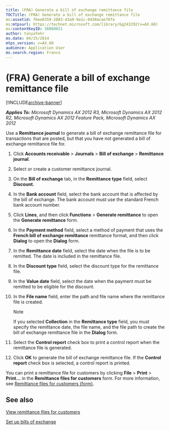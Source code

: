 ```yaml
---
title: (FRA) Generate a bill of exchange remittance file
TOCTitle: (FRA) Generate a bill of exchange remittance file
ms:assetid: f6ee8359-2083-43a9-9a1c-0430acae76fe
ms:mtpsurl: https://technet.microsoft.com/library/Gg243292(v=AX.60)
ms:contentKeyID: 36060021
author: tonyafehr
ms.date: 04/25/2014
mtps_version: v=AX.60
audience: Application User
ms.search.region: France
---
```


# (FRA) Generate a bill of exchange remittance file 


[!INCLUDE[archive-banner](includes/archive-banner.md)]


_**Applies To:** Microsoft Dynamics AX 2012 R3, Microsoft Dynamics AX 2012 R2, Microsoft Dynamics AX 2012 Feature Pack, Microsoft Dynamics AX 2012_

Use a **Remittance journal** to generate a bill of exchange remittance file for transactions that are posted, but that you have not generated a bill of exchange remittance file for.

1.  Click **Accounts receivable** \> **Journals** \> **Bill of exchange** \> **Remittance journal**.

2.  Select or create a customer remittance journal.

3.  On the **Bill of exchange** tab, in the **Remittance type** field, select **Discount**.

4.  In the **Bank account** field, select the bank account that is affected by the bill of exchange. The bank account must use the standard French bank account number.

5.  Click **Lines**, and then click **Functions** \> **Generate remittance** to open the **Generate remittance** form.

6.  In the **Payment method** field, select a method of payment that uses the **French bill of exchange remittance** remittance format, and then click **Dialog** to open the **Dialog** form.

7.  In the **Remittance date** field, select the date when the file is to be remitted. The date is included in the remittance file.

8.  In the **Discount type** field, select the discount type for the remittance file.

9.  In the **Value date** field, select the date when the payment must be remitted to be eligible for the discount.

10. In the **File name** field, enter the path and file name where the remittance file is created.
    

    > [!NOTE]
    > <P>If you selected <STRONG>Collection</STRONG> in the <STRONG>Remittance type</STRONG> field, you must specify the remittance date, the file name, and the file path to create the bill of exchange remittance file in the <STRONG>Dialog</STRONG> form.</P>



11. Select the **Control report** check box to print a control report when the remittance file is generated.

12. Click **OK** to generate the bill of exchange remittance file. If the **Control report** check box is selected, a control report is printed.

You can print a remittance file for customers by clicking **File** \> **Print** \> **Print…** in the **Remittance files for customers** form. For more information, see [Remittance files for customers (form)](https://technet.microsoft.com/library/aa596345\(v=ax.60\)).

## See also

[View remittance files for customers](view-remittance-files-for-customers.md)

[Set up bills of exchange](set-up-bills-of-exchange.md)

  



